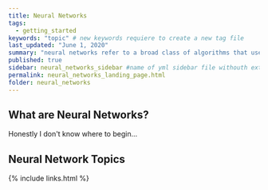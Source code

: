 ```yaml
---
title: Neural Networks
tags:
  - getting_started
keywords: "topic" # new keywords requiere to create a new tag file
last_updated: "June 1, 2020"
summary: "neural networks refer to a broad class of algorithms that used to represent learning in supervised as well as unsupervised contexts"
published: true
sidebar: neural_networks_sidebar #name of yml sidebar file withouth extension
permalink: neural_networks_landing_page.html
folder: neural_networks
---
```


## What are Neural Networks?

Honestly I don't know where to begin...



## Neural Network Topics



{% include links.html %}
